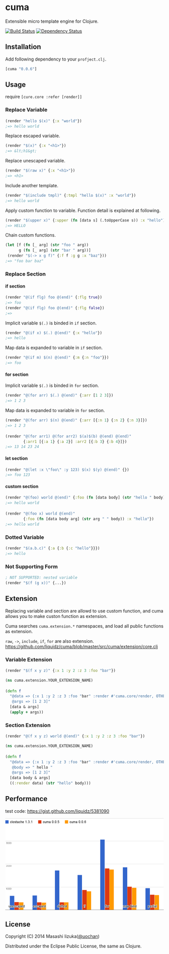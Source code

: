 # cuma

Extensible micro template engine for Clojure.

[![Build Status](https://travis-ci.org/liquidz/cuma.png?branch=master)](https://travis-ci.org/liquidz/cuma)
[![Dependency Status](https://www.versioneye.com/user/projects/52f62f2dec137564ea000204/badge.png)](https://www.versioneye.com/user/projects/52f62f2dec137564ea000204)

## Installation

Add following dependency to your `profject.clj`.
```clojure
[cuma "0.0.6"]
```

## Usage

require `[cure.core :refer [render]]`

### Replace Variable

```clojure
(render "hello $(x)" {:x "world"})
;=> hello world
```

Replace escaped variable.

```clojure
(render "$(x)" {:x "<h1>"})
;=> &lt;h1&gt;
```

Replace unescaped variable.

```clojure
(render "$(raw x)" {:x "<h1>"})
;=> <h1>
```

Include another template.

```clojure
(render "$(include tmpl)" {:tmpl "hello $(x)" :x "world"})
;=> hello world
```

Apply custom function to variable.
Function detail is explained at following.

```clojure
(render "$(upper x)" {:upper (fn [data s] (.toUpperCase s)) :x "hello")
;=> HELLO
```

Chain custom functions.

```clojure
(let [f (fn [_ arg] (str "foo " arg))
      g (fn [_ arg] (str "bar " arg))]
 (render "$(-> x g f)" {:f f :g g :x "baz"}))
;=> "foo bar baz"
```

### Replace Section
#### if section

```clojure
(render "@(if flg) foo @(end)" {:flg true})
;=> foo
(render "@(if flg) foo @(end)" {:flg false})
;=>
```

Implicit variable `$(.)` is binded in `if` section.

```clojure
(render "@(if x) $(.) @(end)" {:x "hello"})
;=> hello
```

Map data is expanded to variable in `if` section.

```clojure
(render "@(if m) $(n) @(end)" {:m {:n "foo"}})
;=> foo
```

#### for section

Implicit variable `$(.)` is binded in `for` section.

```clojure
(render "@(for arr) $(.) @(end)" {:arr [1 2 3]})
;=> 1 2 3
```

Map data is expanded to variable in `for` section.

```clojure
(render "@(for arr) $(n) @(end)" {:arr [{:n 1} {:n 2} {:n 3}]})
;=> 1 2 3

(render "@(for arr1) @(for arr2) $(a)$(b) @(end) @(end)"
        {:arr1 [{:a 1} {:a 2}] :arr2 [{:b 3} {:b 4}]})
;=> 13 14 23 24
```

#### let section

```clojure
(render "@(let :x \"foo\" :y 123) $(x) $(y) @(end)" {})
;=> foo 123
```

#### custom section
```clojure
(render "@(foo) world @(end)" {:foo (fn [data body] (str "hello " body))})
;=> hello world

(render "@(foo x) world @(end)"
        {:foo (fn [data body arg] (str arg " " body)) :x "hello"})
;=> hello world
```

### Dotted Variable

```clojure
(render "$(a.b.c)" {:a {:b {:c "hello"}}})
;=> hello
```

### Not Supporting Form
```clojure
; NOT SUPPORTED: nested variable
(render "$(f (g x))" {...})
```


## Extension

Replacing variable and section are allowd to use custom function,
and cuma allows you to make custon function as extension.

Cuma searches `cuma.extension.*` namespaces, and load all public functions as extension.

`raw`, `->`, `include`, `if`, `for` are also extension.
https://github.com/liquidz/cuma/blob/master/src/cuma/extension/core.clj

### Variable Extension

```clojure
(render "$(f x y z)" {:x 1 :y 2 :z 3 :foo "bar"})
```

```clojure
(ns cuma.extension.YOUR_EXTENSION_NAME)

(defn f
  "@data => {:x 1 :y 2 :z 3 :foo "bar" :render #'cuma.core/render, OTHER_EXTENSIONS}
   @args => [1 2 3]"
  [data & args]
  (apply + args))
```

### Section Extension

```clojure
(render "@(f x y z) world @(end)" {:x 1 :y 2 :z 3 :foo "bar"})
```

```clojure
(ns cuma.extension.YOUR_EXTENSION_NAME)

(defn f
  "@data => {:x 1 :y 2 :z 3 :foo "bar" :render #'cuma.core/render, OTHER_EXTENSIONS}
   @body => " hello "
   @args => [1 2 3]"
  [data body & args]
  ((:render data) (str "hello" body)))
```

## Performance
test code: https://gist.github.com/liquidz/5381090

![cuma performance](performance.png)


## License

Copyright (C) 2014 Masashi Iizuka([@uochan](http://twitter.com))

Distributed under the Eclipse Public License, the same as Clojure.
